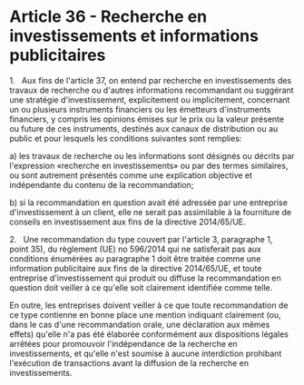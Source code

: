 # Article 36 - Recherche en investissements et informations publicitaires


1.   Aux fins de l'article 37, on entend par recherche en investissements des travaux de recherche ou d'autres informations recommandant ou suggérant une stratégie d'investissement, explicitement ou implicitement, concernant un ou plusieurs instruments financiers ou les émetteurs d'instruments financiers, y compris les opinions émises sur le prix ou la valeur présente ou future de ces instruments, destinés aux canaux de distribution ou au public et pour lesquels les conditions suivantes sont remplies:

a) les travaux de recherche ou les informations sont désignés ou décrits par l'expression «recherche en investissements» ou par des termes similaires, ou sont autrement présentés comme une explication objective et indépendante du contenu de la recommandation;

b) si la recommandation en question avait été adressée par une entreprise d'investissement à un client, elle ne serait pas assimilable à la fourniture de conseils en investissement aux fins de la directive 2014/65/UE.

2.   Une recommandation du type couvert par l'article 3, paragraphe 1, point 35), du règlement (UE) no 596/2014 qui ne satisferait pas aux conditions énumérées au paragraphe 1 doit être traitée comme une information publicitaire aux fins de la directive 2014/65/UE, et toute entreprise d'investissement qui produit ou diffuse la recommandation en question doit veiller à ce qu'elle soit clairement identifiée comme telle.

En outre, les entreprises doivent veiller à ce que toute recommandation de ce type contienne en bonne place une mention indiquant clairement (ou, dans le cas d'une recommandation orale, une déclaration aux mêmes effets) qu'elle n'a pas été élaborée conformément aux dispositions légales arrêtées pour promouvoir l'indépendance de la recherche en investissements, et qu'elle n'est soumise à aucune interdiction prohibant l'exécution de transactions avant la diffusion de la recherche en investissements.

